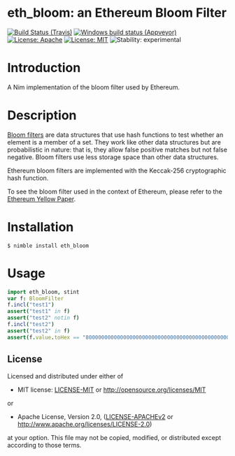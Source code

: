 # eth_bloom: an Ethereum Bloom Filter

[![Build Status (Travis)](https://img.shields.io/travis/status-im/nim-eth-bloom/master.svg?label=Linux%20/%20macOS "Linux/macOS build status (Travis)")](https://travis-ci.org/status-im/nim-eth-bloom)
[![Windows build status (Appveyor)](https://img.shields.io/appveyor/ci/nimbus/nim-eth-bloom/master.svg?label=Windows "Windows build status (Appveyor)")](https://ci.appveyor.com/project/nimbus/nim-eth-bloom)
[![License: Apache](https://img.shields.io/badge/License-Apache%202.0-blue.svg)](https://opensource.org/licenses/Apache-2.0)
[![License: MIT](https://img.shields.io/badge/License-MIT-blue.svg)](https://opensource.org/licenses/MIT)
![Stability: experimental](https://img.shields.io/badge/stability-experimental-orange.svg)

# Introduction

A Nim implementation of the bloom filter used by Ethereum.

# Description

[Bloom filters](https://en.wikipedia.org/wiki/Bloom_filter) are data structures that use hash functions to test whether an element is a member of a set. They work like other data structures but are probabilistic in nature: that is, they allow false positive matches but not false negative. Bloom filters use less storage space than other data structures.

Ethereum bloom filters are implemented with the Keccak-256 cryptographic hash function.

To see the bloom filter used in the context of Ethereum, please refer to the [Ethereum Yellow Paper](https://ethereum.github.io/yellowpaper/paper.pdf).


# Installation
```
$ nimble install eth_bloom
```

# Usage
```nim
import eth_bloom, stint
var f: BloomFilter
f.incl("test1")
assert("test1" in f)
assert("test2" notin f)
f.incl("test2")
assert("test2" in f)
assert(f.value.toHex == "80000000000000000000000000000000000000000000000000000000000000000000000000000000000000000000000000000000000000000000000000000000000000010000000000000000000000000000000200000000000000000001000000000000000000000000000000000000000000000000000000000000000000000000000000000000000000000000000000000000000000000000200000000000000000000000000000000000000000000000000000000000000000000000000000000000000000000000000000000000000000000000040000000000000000000000000000000000000000000000000000000000000000000")
```

## License

Licensed and distributed under either of

* MIT license: [LICENSE-MIT](LICENSE-MIT) or http://opensource.org/licenses/MIT

or

* Apache License, Version 2.0, ([LICENSE-APACHEv2](LICENSE-APACHEv2) or http://www.apache.org/licenses/LICENSE-2.0)

at your option. This file may not be copied, modified, or distributed except according to those terms.
